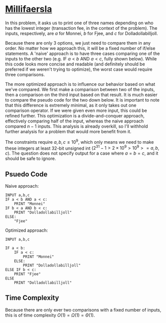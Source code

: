# [Millifaersla](https://open.kattis.com/problems/millifaersla)

In this problem, it asks us to print one of three names depending on who has the lowest integer (transaction fee, in the context of the problem). The inputs, respectively, are $a$ for Monnei, $b$ for Fjee, and $c$ for Dolladollabilljoll.

Because there are only 3 options, we just need to compare them in any order. No matter how we approach this, it will be a fixed number of if/else statements. A 'naive' approach is to have three cases comparing one of the inputs to the other two (e.g. IF $a < b$ AND $a < c$, fully shown below). While this code looks more concise and readable (and definitely should be preferred if we weren't trying to optimize), the worst case would require three comparisons.

The more optimized approach is to influence our behavior based on what we've compared. We first make a comparison between two of the inputs, then a comparison on the third input based on that result. It is much easier to compare the pseudo code for the two down below. It is important to note that this difference is extremely minimal, as it only takes out one comparison operator. If we were given even more input, this could be refined further. This optimization is a divide-and-conquer approach, effectively comparing half of the input, whereas the naive approach compared $n - 1$ inputs. This analysis is already overkill, so I'll withhold further analysis for a problem that would more benefit from it.

The constraints require $a,b,c \leq10^9$, which only means we need to make these integers at least 32-bit unsigned int ($2^{31} - 1 > 2 \times 10^9 > 10^9 >= a,b,c$). The question does not specify output for a case where $a = b = c$, and it should be safe to ignore.
## Psuedo Code
Naive approach:
```
INPUT a,b,c
IF a < b AND a < c:
    PRINT "Monnei"
IF b < a AND b < c:
    PRINT "Dolladollabilljoll"
ELSE:
    "Fjee"
```
Optimized approach:
```
INPUT a,b,c

IF a < b:
    IF a < c:
        PRINT "Monnei"
    ELSE:
        PRINT "Dolladollabilljoll"
ELSE IF b < c:
    PRINT "Fjee"
ELSE
    PRINT "Dolladollabilljoll"
```

## Time Complexity
Because there are only ever two comparisons with a fixed number of inputs, this is of time complexity $O(1) = \Omega(1) = \Theta(1)$.